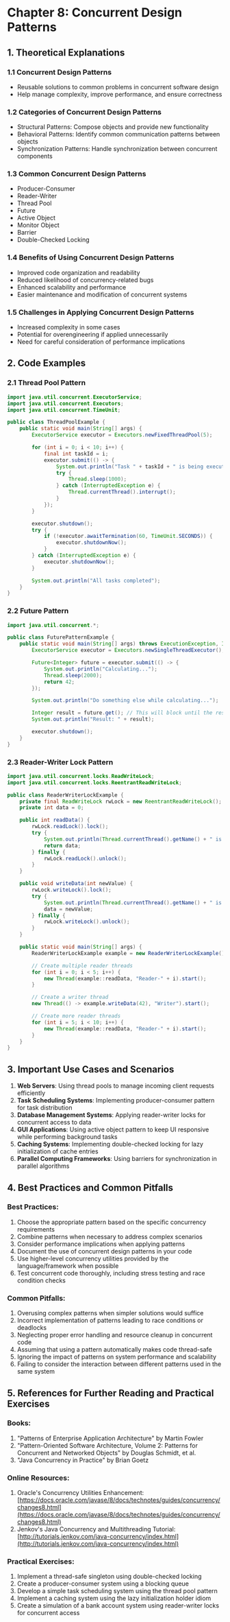 # Chapter 8: Concurrent Design Patterns

## 1. Theoretical Explanations

### 1.1 Concurrent Design Patterns
- Reusable solutions to common problems in concurrent software design
- Help manage complexity, improve performance, and ensure correctness

### 1.2 Categories of Concurrent Design Patterns
- Structural Patterns: Compose objects and provide new functionality
- Behavioral Patterns: Identify common communication patterns between objects
- Synchronization Patterns: Handle synchronization between concurrent components

### 1.3 Common Concurrent Design Patterns
- Producer-Consumer
- Reader-Writer
- Thread Pool
- Future
- Active Object
- Monitor Object
- Barrier
- Double-Checked Locking

### 1.4 Benefits of Using Concurrent Design Patterns
- Improved code organization and readability
- Reduced likelihood of concurrency-related bugs
- Enhanced scalability and performance
- Easier maintenance and modification of concurrent systems

### 1.5 Challenges in Applying Concurrent Design Patterns
- Increased complexity in some cases
- Potential for overengineering if applied unnecessarily
- Need for careful consideration of performance implications

## 2. Code Examples

### 2.1 Thread Pool Pattern

```java
import java.util.concurrent.ExecutorService;
import java.util.concurrent.Executors;
import java.util.concurrent.TimeUnit;

public class ThreadPoolExample {
    public static void main(String[] args) {
        ExecutorService executor = Executors.newFixedThreadPool(5);

        for (int i = 0; i < 10; i++) {
            final int taskId = i;
            executor.submit(() -> {
                System.out.println("Task " + taskId + " is being executed by " + Thread.currentThread().getName());
                try {
                    Thread.sleep(1000);
                } catch (InterruptedException e) {
                    Thread.currentThread().interrupt();
                }
            });
        }

        executor.shutdown();
        try {
            if (!executor.awaitTermination(60, TimeUnit.SECONDS)) {
                executor.shutdownNow();
            }
        } catch (InterruptedException e) {
            executor.shutdownNow();
        }

        System.out.println("All tasks completed");
    }
}
```

### 2.2 Future Pattern

```java
import java.util.concurrent.*;

public class FuturePatternExample {
    public static void main(String[] args) throws ExecutionException, InterruptedException {
        ExecutorService executor = Executors.newSingleThreadExecutor();

        Future<Integer> future = executor.submit(() -> {
            System.out.println("Calculating...");
            Thread.sleep(2000);
            return 42;
        });

        System.out.println("Do something else while calculating...");

        Integer result = future.get(); // This will block until the result is available
        System.out.println("Result: " + result);

        executor.shutdown();
    }
}
```

### 2.3 Reader-Writer Lock Pattern

```java
import java.util.concurrent.locks.ReadWriteLock;
import java.util.concurrent.locks.ReentrantReadWriteLock;

public class ReaderWriterLockExample {
    private final ReadWriteLock rwLock = new ReentrantReadWriteLock();
    private int data = 0;

    public int readData() {
        rwLock.readLock().lock();
        try {
            System.out.println(Thread.currentThread().getName() + " is reading data: " + data);
            return data;
        } finally {
            rwLock.readLock().unlock();
        }
    }

    public void writeData(int newValue) {
        rwLock.writeLock().lock();
        try {
            System.out.println(Thread.currentThread().getName() + " is writing data: " + newValue);
            data = newValue;
        } finally {
            rwLock.writeLock().unlock();
        }
    }

    public static void main(String[] args) {
        ReaderWriterLockExample example = new ReaderWriterLockExample();

        // Create multiple reader threads
        for (int i = 0; i < 5; i++) {
            new Thread(example::readData, "Reader-" + i).start();
        }

        // Create a writer thread
        new Thread(() -> example.writeData(42), "Writer").start();

        // Create more reader threads
        for (int i = 5; i < 10; i++) {
            new Thread(example::readData, "Reader-" + i).start();
        }
    }
}
```

## 3. Important Use Cases and Scenarios

1. **Web Servers**: Using thread pools to manage incoming client requests efficiently
2. **Task Scheduling Systems**: Implementing producer-consumer pattern for task distribution
3. **Database Management Systems**: Applying reader-writer locks for concurrent access to data
4. **GUI Applications**: Using active object pattern to keep UI responsive while performing background tasks
5. **Caching Systems**: Implementing double-checked locking for lazy initialization of cache entries
6. **Parallel Computing Frameworks**: Using barriers for synchronization in parallel algorithms

## 4. Best Practices and Common Pitfalls

### Best Practices:
1. Choose the appropriate pattern based on the specific concurrency requirements
2. Combine patterns when necessary to address complex scenarios
3. Consider performance implications when applying patterns
4. Document the use of concurrent design patterns in your code
5. Use higher-level concurrency utilities provided by the language/framework when possible
6. Test concurrent code thoroughly, including stress testing and race condition checks

### Common Pitfalls:
1. Overusing complex patterns when simpler solutions would suffice
2. Incorrect implementation of patterns leading to race conditions or deadlocks
3. Neglecting proper error handling and resource cleanup in concurrent code
4. Assuming that using a pattern automatically makes code thread-safe
5. Ignoring the impact of patterns on system performance and scalability
6. Failing to consider the interaction between different patterns used in the same system

## 5. References for Further Reading and Practical Exercises

### Books:
1. "Patterns of Enterprise Application Architecture" by Martin Fowler
2. "Pattern-Oriented Software Architecture, Volume 2: Patterns for Concurrent and Networked Objects" by Douglas Schmidt, et al.
3. "Java Concurrency in Practice" by Brian Goetz

### Online Resources:
1. Oracle's Concurrency Utilities Enhancement: [https://docs.oracle.com/javase/8/docs/technotes/guides/concurrency/changes8.html](https://docs.oracle.com/javase/8/docs/technotes/guides/concurrency/changes8.html)
2. Jenkov's Java Concurrency and Multithreading Tutorial: [http://tutorials.jenkov.com/java-concurrency/index.html](http://tutorials.jenkov.com/java-concurrency/index.html)

### Practical Exercises:
1. Implement a thread-safe singleton using double-checked locking
2. Create a producer-consumer system using a blocking queue
3. Develop a simple task scheduling system using the thread pool pattern
4. Implement a caching system using the lazy initialization holder idiom
5. Create a simulation of a bank account system using reader-writer locks for concurrent access
